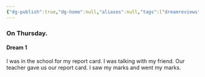 ```yaml
---
{"dg-publish":true,"dg-home":null,"aliases":null,"tags":["dreamreviews"],"permalink":"/notes/07-journals-calender/dream-notes/01-05-2025/","dgPassFrontmatter":true,"updated":"2025-05-19T10:27:31.232+05:30"}
---
```



### On Thursday.

#### Dream 1

I was in the school for my report card. I was talking with my friend. Our teacher gave us our report card. I saw my marks and went my marks.